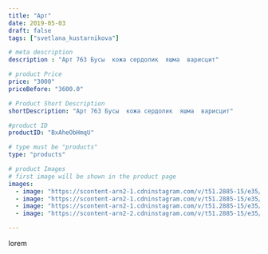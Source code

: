 ```yaml
---
title: "Арт"
date: 2019-05-03
draft: false
tags: ["svetlana_kustarnikova"]

# meta description
description : "Арт 763 Бусы  кожа сердолик  яшма  варисцит"

# product Price
price: "3000"
priceBefore: "3600.0"

# Product Short Description
shortDescription: "Арт 763 Бусы  кожа сердолик  яшма  варисцит"

#product ID
productID: "BxAheObHmqU"

# type must be "products"
type: "products"

# product Images
# first image will be shown in the product page
images:
  - image: "https://scontent-arn2-1.cdninstagram.com/v/t51.2885-15/e35/59244191_664211244015762_1136436096876211435_n.jpg?_nc_ht=scontent-arn2-1.cdninstagram.com&_nc_cat=106&_nc_ohc=mPBqPMqVFDwAX_SG8X8&se=8&tp=1&oh=f9f46e8ce357a3a1057d0f9ace63173f&oe=60602910&ig_cache_key=MjAzNTc3NDIzMDk1NzQyMDk1Mw%3D%3D.2"
  - image: "https://scontent-arn2-1.cdninstagram.com/v/t51.2885-15/e35/58004211_137281890764294_4839227577886629280_n.jpg?_nc_ht=scontent-arn2-1.cdninstagram.com&_nc_cat=102&_nc_ohc=01IL8k_Oj8cAX_Nysd0&tp=1&oh=86b66c92f0ca27d6c189ff2b55bf2168&oe=60607825&ig_cache_key=MjAzNTc3NDIzMDk1NzQxNjQ0MA%3D%3D.2"
  - image: "https://scontent-arn2-1.cdninstagram.com/v/t51.2885-15/e35/59499618_644702295991516_5705308812858289810_n.jpg?_nc_ht=scontent-arn2-1.cdninstagram.com&_nc_cat=104&_nc_ohc=0dhJLJfuaL4AX_xHEIu&tp=1&oh=07548bed4dd73b7b7d82bcf522f4223e&oe=605FC089&ig_cache_key=MjAzNTc3NDIzMDk0MDgzNjUzNg%3D%3D.2"
  - image: "https://scontent-arn2-2.cdninstagram.com/v/t51.2885-15/e35/57648917_333951453973964_6438320643215681194_n.jpg?_nc_ht=scontent-arn2-2.cdninstagram.com&_nc_cat=108&_nc_ohc=df9Y8KkdFG4AX-GBv0s&se=8&tp=1&oh=f22154c00b964d44ea1ca7aba4baafc2&oe=60610EF0&ig_cache_key=MjAzNTc3NDIzMDkzMjQ2NjIwNA%3D%3D.2"

---
```

lorem
